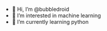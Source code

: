 - 👋 Hi, I’m @bubbledroid
- 👀 I’m interested in machine learning
- 🌱 I’m currently learning python


<!---
bubbledroid/bubbledroid is a ✨ special ✨ repository because its `README.md` (this file) appears on your GitHub profile.
You can click the Preview link to take a look at your changes.
--->
